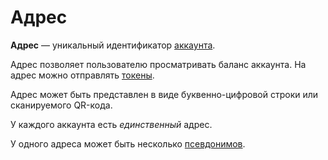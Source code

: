 # Адрес

**Адрес** — уникальный идентификатор [аккаунта](/blockchain/account.md).

Адрес позволяет пользователю просматривать баланс аккаунта. На адрес можно отправлять [токены](/blockchain/token.md).

Адрес может быть представлен в виде буквенно-цифровой строки или сканируемого QR-кода.

У каждого аккаунта есть _единственный_ адрес.

У одного адреса может быть несколько [псевдонимов](/blockchain/account/alias.md).
